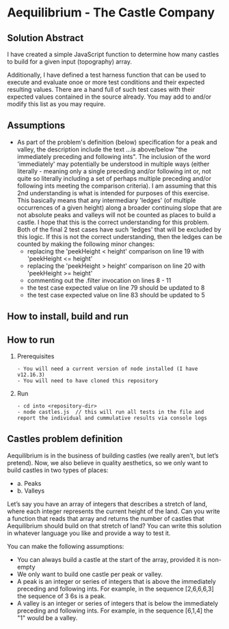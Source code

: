 # Aequilibrium - The Castle Company

## Solution Abstract

I have created a simple JavaScript function to determine how many castles to build for a 
given input (topography) array.

Additionally, I have defined a test harness function that can be used to execute and evaluate onoe or
more test conditions and their expected resulting values.  There are a hand full of such test cases 
with their expected values contained in the source already.  You may add to and/or modify this list as you
may require.  

## Assumptions

- As part of the problem's definition (below) specification for a peak and valley, the description 
include the text ...is above/below "the immediately preceding and following ints".  The inclusion of the
word 'immediately' may potentially be understood in multiple ways (either literally - meaning only a 
single preceding and/or following int or, not quite so literally including a set of perhaps multiple
preceding and/or following ints meeting the comparison criteria).  I am assuming that this 2nd 
understanding is what is intended for purposes of this exercise.  This basically means that any 
intermediary 'ledges' (of multiple occurrences of a given height) along a broader continuing slope that 
are not absolute peaks and valleys will not be counted as places to build a castle.  I hope that this is 
the correct understanding for this problem.  Both of the final 2 test cases have such 'ledges' that will 
be excluded by this logic.  If this is not the correct understanding, then the ledges can be counted by 
making the following minor changes:
    - replacing the 'peekHeight < height' comparison on line 19 with 'peekHeight <= height'   
    - replacing the 'peekHeight > height' comparison on line 20 with 'peekHeight >= height'
    - commenting out the .filter invocation on lines 8 - 11
    - the test case expected value on line 79 should be updated to 8   
    - the test case expected value on line 83 should be updated to 5   

## How to install, build and run

## How to run

1. Prerequisites
    ```
   - You will need a current version of node installed (I have v12.16.3)
   - You will need to have cloned this repository
    ```
2. Run
    ``` 
    - cd into <repository-dir>
    - node castles.js  // this will run all tests in the file and report the individual and cummulative results via console logs
    ```   

## Castles problem definition

Aequilibrium is in the business of building castles (we really aren’t, but let’s pretend). Now, we also
believe in quality aesthetics, so we only want to build castles in two types of places:

- a. Peaks
- b. Valleys

Let’s say you have an array of integers that describes a stretch of land, where each integer represents the
current height of the land. Can you write a function that reads that array and returns the number of
castles that Aequilibrium should build on that stretch of land? You can write this solution in whatever
language you like and provide a way to test it.

You can make the following assumptions:
- You can always build a castle at the start of the array, provided it is non-empty
- We only want to build one castle per peak or valley.
- A peak is an integer or series of integers that is above the immediately preceding and following
ints. For example, in the sequence [2,6,6,6,3] the sequence of 3 6s is a peak.
- A valley is an integer or series of integers that is below the immediately preceding and
following ints. For example, in the sequence [6,1,4] the "1" would be a valley.
